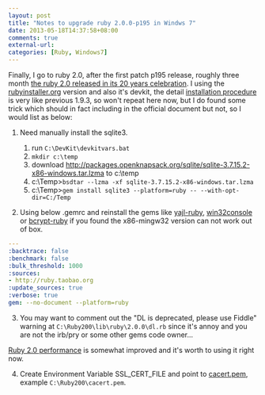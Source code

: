 ```yaml
---
layout: post
title: "Notes to upgrade ruby 2.0.0-p195 in Windws 7"
date: 2013-05-18T14:37:58+08:00
comments: true
external-url:
categories: [Ruby, Windows7]
---
```


Finally, I go to ruby 2.0, after the first patch p195 release, roughly three month [the ruby 2.0 released in its 20 years celebration](https://blog.heroku.com/archives/2013/3/6/matz_highlights_ruby_2_0_at_waza). I using the [rubyinstaller.org](http://rubyinstaller.org/downloads/) version and also it's devkit, the detail [installation procedure](/2013/01/28/howto-install-ruby-rails-rubymine-in-windows7/) is very like previous 1.9.3, so won't repeat here now, but I do found some trick which should in fact including in the official document but not, so I would list as below:

1. Need manually install the sqlite3.

    1. run `C:\DevKit\devkitvars.bat`
    2. `mkdir c:\temp`
    3. download http://packages.openknapsack.org/sqlite/sqlite-3.7.15.2-x86-windows.tar.lzma to c:\temp
    4. c:\Temp>`bsdtar --lzma -xf sqlite-3.7.15.2-x86-windows.tar.lzma`
    5. c:\Temp>`gem install sqlite3 --platform=ruby -- --with-opt-dir=C:/Temp`


2. Using below .gemrc and reinstall the gems like [yajl-ruby](https://rubygems.org/gems/yajl-ruby), [win32console](https://rubygems.org/gems/win32console) or [bcrypt-ruby](https://rubygems.org/gems/bcrypt-ruby) if you found the x86-mingw32 version can not work out of box.

```yaml edit/create the .gemrc as below content
---
:backtrace: false
:benchmark: false
:bulk_threshold: 1000
:sources:
- http://ruby.taobao.org
:update_sources: true
:verbose: true
gem: --no-document --platform=ruby
```

3. You may want to comment out the "DL is deprecated, please use Fiddle" warning at `C:\Ruby200\lib\ruby\2.0.0\dl.rb` since it's annoy and you are not the irb/pry or some other gems code owner...

[Ruby 2.0 performance](http://jp.rubyist.net/magazine/?Ruby200SpecialEn) is somewhat improved and it's worth to using it right now.

4. Create Environment Variable SSL_CERT_FILE and point to [cacert.pem](http://curl.haxx.se/ca/cacert.pem), example `C:\Ruby200\cacert.pem`.